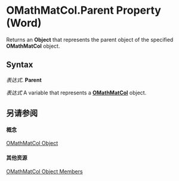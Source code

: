
# OMathMatCol.Parent Property (Word)

Returns an  **Object** that represents the parent object of the specified **OMathMatCol** object.


## Syntax

 _表达式_. **Parent**

 _表达式_ A variable that represents a **[OMathMatCol](5ba2c52f-d190-0b0e-41e7-3e20a52ac77e.md)** object.


## 另请参阅


#### 概念


[OMathMatCol Object](5ba2c52f-d190-0b0e-41e7-3e20a52ac77e.md)
#### 其他资源


[OMathMatCol Object Members](http://msdn.microsoft.com/library/bf4a42a2-0551-9408-8905-3716f9553b2b%28Office.15%29.aspx)